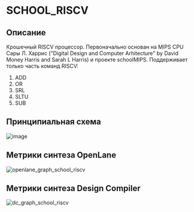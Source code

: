 # SCHOOL_RISCV
## Описание
Крошечный RISCV процессор. Первоначально основан на MIPS CPU Сары Л. Харрис ("Digital Design and Computer Arhitecture" by David Money Harris and Sarah L Harris) и проекте schoolMIPS. Поддерживает только часть команд RISCV:
1. ADD 
2. OR
3. SRL 
4. SLTU 
5. SUB
## Принципиальная схема
![image](https://github.com/Rozenroze/DATASET_RISCV/assets/131447538/d364b310-b9d0-449c-9c04-ae9e6d34da5b)
## Метрики синтеза OpenLane
![openlane_graph_school_riscv](https://github.com/Rozenroze/DATASET_RISCV/assets/131447538/33ecdd12-46ac-4c99-b930-a39cdc7a40c9)
## Метрики синтеза Design Compiler
![dc_graph_school_riscv](https://github.com/Rozenroze/DATASET_RISCV/assets/131447538/bc1ced1f-c936-4c55-ab4f-1305d40c0eef)
